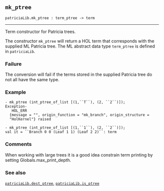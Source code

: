 ## `mk_ptree`

``` hol4
patriciaLib.mk_ptree : term_ptree -> term
```

------------------------------------------------------------------------

Term constructor for Patricia trees.

The constructor `mk_ptree` will return a HOL term that corresponds with
the supplied ML Patricia tree. The ML abstract data type `term_ptree` is
defined in `patriciaLib`.

### Failure

The conversion will fail if the terms stored in the supplied Patricia
tree do not all have the same type.

### Example

``` hol4
- mk_ptree (int_ptree_of_list [(1,``T``), (2, ``2``)]);
Exception-
   HOL_ERR
  {message = "", origin_function = "mk_branch", origin_structure =
  "HolKernel"} raised

- mk_ptree (int_ptree_of_list [(1,``1``), (2, ``2``)]);
val it = ``Branch 0 0 (Leaf 1 1) (Leaf 2 2)``: term
```

### Comments

When working with large trees it is a good idea constrain term printing
by setting Globals.max_print_depth.

### See also

[`patriciaLib.dest_ptree`](#patriciaLib.dest_ptree),
[`patriciaLib.is_ptree`](#patriciaLib.is_ptree)
